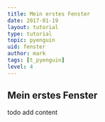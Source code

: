 ```yaml
---
title: Mein erstes Fenster
date: 2017-01-19
layout: tutorial
type: tutorial
topic: pyenguin
uid: fenster
author: mark
tags: [t_pyenguin]
level: 4
---
```


## Mein erstes Fenster

todo add content